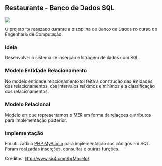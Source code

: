 ## Restaurante - Banco de Dados SQL

![](media/MER-foto.PNG)

O projeto foi realizado durante a disciplina de Banco de Dados no curso de Engenharia de Computação.

### Ideia

Desenvolver o sistema de inserção e filtragem de dados com SQL.

### Modelo Entidade Relacionamento

No modelo entidade relacionamento foi feita a construção das entidades, dos relacionamentos, dos intervalos máximos e mínimos e a classificação dos relacionamentos. 

### Modelo Relacional

Modelo em que representamos o MER em forma de relaçoes e atributos para implementação posterior.

### Implementação

Foi utilizado o [PHP MyAdmin](https://www.phpmyadmin.net/) para implementação dos códigos em SQL. Foram realizadas inserções, consultas e outras funções.

Créditos: http://www.sis4.com/brModelo/
